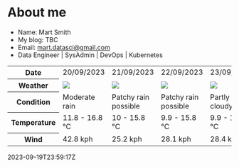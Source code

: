 # About me

- Name: Mart Smith
- My blog: TBC
- Email: [mart.datasci@gmail.com](mailto:mart.datasci6@gmail.com)
- Data Engineer | SysAdmin | DevOps | Kubernetes


<table>
    <tr>
        <th>Date</th>
        <td>20/09/2023</td><td>21/09/2023</td><td>22/09/2023</td><td>23/09/2023</td><td>24/09/2023</td><td>25/09/2023</td><td>26/09/2023</td>
    </tr>
    <tr>
        <th>Weather</th>
        <td><img src="https://cdn.weatherapi.com/weather/64x64/day/302.png"/></td><td><img src="https://cdn.weatherapi.com/weather/64x64/day/176.png"/></td><td><img src="https://cdn.weatherapi.com/weather/64x64/day/176.png"/></td><td><img src="https://cdn.weatherapi.com/weather/64x64/day/116.png"/></td><td><img src="https://cdn.weatherapi.com/weather/64x64/day/176.png"/></td><td><img src="https://cdn.weatherapi.com/weather/64x64/day/113.png"/></td><td><img src="https://cdn.weatherapi.com/weather/64x64/day/113.png"/></td>
    </tr>
    <tr>
        <th>Condition</th>
        <td width="200px">Moderate rain</td><td width="200px">Patchy rain possible</td><td width="200px">Patchy rain possible</td><td width="200px">Partly cloudy</td><td width="200px">Patchy rain possible</td><td width="200px">Sunny</td><td width="200px">Sunny</td>
    </tr>
    <tr>
        <th>Temperature</th>
        <td>11.8 -  16.8 °C</td><td>10 -  15.8 °C</td><td>9.9 -  15.8 °C</td><td>9.9 -  15.2 °C</td><td>10.3 -  16.5 °C</td><td>14.3 -  18.6 °C</td><td>13.4 -  16.6 °C</td>
    </tr>
    <tr>
        <th>Wind</th>
        <td>42.8 kph</td><td>25.2 kph</td><td>28.1 kph</td><td>28.4 kph</td><td>27 kph</td><td>26.6 kph</td><td>20.9 kph</td>
    </tr>
</table>


2023-09-19T23:59:17Z

